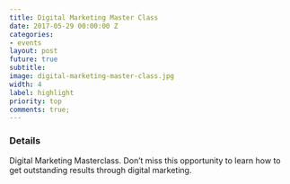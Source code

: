```yaml
---
title: Digital Marketing Master Class
date: 2017-05-29 00:00:00 Z
categories:
- events
layout: post
future: true
subtitle: 
image: digital-marketing-master-class.jpg
width: 4
label: highlight
priority: top
comments: true;
---
```


### Details

Digital Marketing Masterclass. Don’t miss this opportunity to learn how to get outstanding results through digital marketing.
